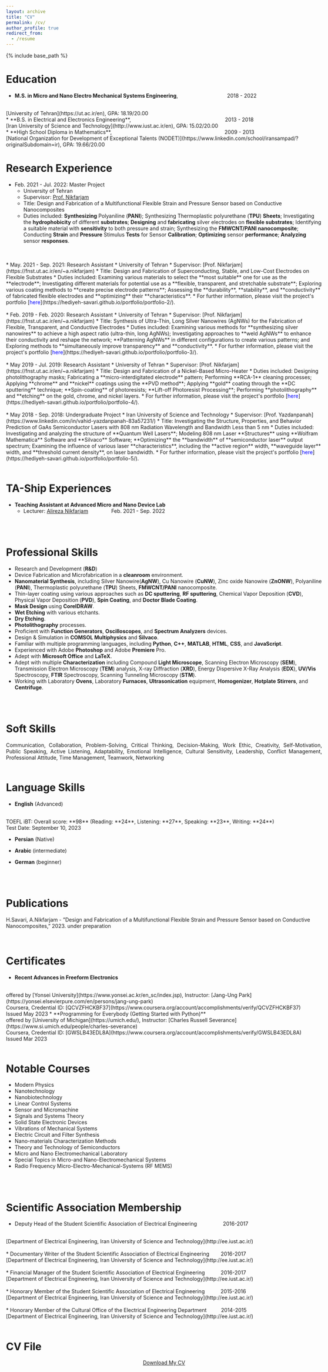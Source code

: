 ```yaml
---
layout: archive
title: "CV"
permalink: /cv/
author_profile: true
redirect_from:
  - /resume
---
```

{% include base_path %}



Education
======
* **M.S. in Micro and Nano Electro Mechanical Systems Engineering**,&nbsp;&nbsp;&nbsp;&nbsp;&nbsp;&nbsp;&nbsp;&nbsp;&nbsp;&nbsp;&nbsp;&nbsp;&nbsp;&nbsp;&nbsp;&nbsp;&nbsp;&nbsp;&nbsp;&nbsp;&nbsp;&nbsp;&nbsp;&nbsp;&nbsp;&nbsp;&nbsp;&nbsp;&nbsp;&nbsp;&nbsp;&nbsp;&nbsp;&nbsp;2018 - 2022
<br> 
[University of Tehran](https://ut.ac.ir/en), GPA: 18.19/20.00
<br> 
* **B.S. in Electrical and Electronics Engineering**,&nbsp;&nbsp;&nbsp;&nbsp;&nbsp;&nbsp;&nbsp;&nbsp;&nbsp;&nbsp;&nbsp;&nbsp;&nbsp;&nbsp;&nbsp;&nbsp;&nbsp;&nbsp;&nbsp;&nbsp;&nbsp;&nbsp;&nbsp;&nbsp;&nbsp;&nbsp;&nbsp;&nbsp;&nbsp;&nbsp;&nbsp;&nbsp;&nbsp;&nbsp;&nbsp;&nbsp;&nbsp;&nbsp;&nbsp;&nbsp;&nbsp;&nbsp;&nbsp;&nbsp;&nbsp;&nbsp;&nbsp;&nbsp;&nbsp;&nbsp;&nbsp;&nbsp;&nbsp;&nbsp;&nbsp;&nbsp;&nbsp;&nbsp;&nbsp;&nbsp;&nbsp;&nbsp;&nbsp;&nbsp;&nbsp;2013 - 2018 
<br>
[Iran University of Science and Technology](http://www.iust.ac.ir/en), GPA: 15.02/20.00
<br> 
* **High School Diploma in Mathematics**,&nbsp;&nbsp;&nbsp;&nbsp;&nbsp;&nbsp;&nbsp;&nbsp;&nbsp;&nbsp;&nbsp;&nbsp;&nbsp;&nbsp;&nbsp;&nbsp;&nbsp;&nbsp;&nbsp;&nbsp;&nbsp;&nbsp;&nbsp;&nbsp;&nbsp;&nbsp;&nbsp;&nbsp;&nbsp;&nbsp;&nbsp;&nbsp;&nbsp;&nbsp;&nbsp;&nbsp;&nbsp;&nbsp;&nbsp;&nbsp;&nbsp;&nbsp;&nbsp;&nbsp;&nbsp;&nbsp;&nbsp;&nbsp;&nbsp;&nbsp;&nbsp;&nbsp;&nbsp;&nbsp;&nbsp;&nbsp;&nbsp;&nbsp;&nbsp;&nbsp;&nbsp;&nbsp;&nbsp;&nbsp;&nbsp;&nbsp;&nbsp;&nbsp;&nbsp;&nbsp;&nbsp;&nbsp;&nbsp;&nbsp;&nbsp;&nbsp;&nbsp;&nbsp;2009 - 2013
<br>
[National Organization for Development of Exceptional Talents (NODET)](https://www.linkedin.com/school/iransampad/?originalSubdomain=ir), GPA: 19.66/20.00



Research Experience
======
* Feb. 2021 - Jul. 2022: Master Project
  * University of Tehran
  * Supervisor: [Prof. Nikfarjam](https://fnst.ut.ac.ir/en/~a.nikfarjam)
  * Title: Design and Fabrication of a Multifunctional Flexible Strain and Pressure Sensor based on Conductive Nanocomposites
  * Duties included: **Synthesizing** Polyaniline (**PANI**); Synthesizing Thermoplastic polyurethane (**TPU**) **Sheets**; Investigating the **hydrophobicity** of different **substrates**; **Designing** and **fabricating** silver electrodes on **flexible substrates**; Identifying a suitable material with **sensitivity** to both pressure and strain; Synthesizing the **FMWCNT/PANI nanocomposite**; Conducting **Strain** and **Pressure** Stimulus **Tests** for Sensor **Calibration**; **Optimizing** sensor **performance**; **Analyzing** sensor **responses**.
<br>
<br> 
* May. 2021 - Sep. 2021: Research Assistant
  * University of Tehran
  * Supervisor: [Prof. Nikfarjam](https://fnst.ut.ac.ir/en/~a.nikfarjam)
  * Title: Design and Fabrication of Superconducting, Stable, and Low-Cost Electrodes on Flexible Substrates
  * Duties included: Examining various materials to select the **most suitable** one for use as the **electrode**; Investigating different materials for potential use as a **flexible, transparent, and stretchable substrate**; Exploring various coating methods to **create precise electrode patterns**; Assessing the **durability**, **stability**, and **conductivity** of fabricated flexible electrodes and **optimizing** their **characteristics**.
  * For further information, please visit the project's portfolio [<span style="color: blue;">here</span>](https://hediyeh-savari.github.io/portfolio/portfolio-2/).
<br>
<br> 
* Feb. 2019 - Feb. 2020: Research Assistant
  * University of Tehran
  * Supervisor: [Prof. Nikfarjam](https://fnst.ut.ac.ir/en/~a.nikfarjam)
  * Title: Synthesis of Ultra-Thin, Long Silver Nanowires (AgNWs) for the Fabrication of Flexible, Transparent, and Conductive Electrodes
  * Duties included: Examining various methods for **synthesizing silver nanowires** to achieve a high aspect ratio (ultra-thin, long AgNWs); Investigating approaches to **weld AgNWs** to enhance their conductivity and reshape the network; **Patterning AgNWs** in different configurations to create various patterns; and Exploring methods to **simultaneously improve transparency** and **conductivity**.
  * For further information, please visit the project's portfolio [<span style="color: blue;">here</span>](https://hediyeh-savari.github.io/portfolio/portfolio-3/).
<br>
<br>
* May 2019 - Jul. 2019: Research Assistant
  * University of Tehran
  * Supervisor: [Prof. Nikfarjam](https://fnst.ut.ac.ir/en/~a.nikfarjam)
  * Title: Design and Fabrication of a Nickel-Based Micro-Heater
  * Duties included: Designing photolithography masks; Fabricating a **micro-interdigitated electrode** pattern; Performing **RCA-1** cleaning processes; Applying **chrome** and **nickel** coatings using the **PVD method**; Applying **gold** coating through the **DC sputtering** technique; **Spin-coating** of photoresists; **Lift-off Photoresist Processing**; Performing **photolithography** and **etching** on the gold, chrome, and nickel layers.
  * For further information, please visit the project's portfolio [<span style="color: blue;">here</span>](https://hediyeh-savari.github.io/portfolio/portfolio-4/).
<br>
<br>
* May 2018 - Sep. 2018: Undergraduate Project
  * Iran University of Science and Technology
  * Supervisor: [Prof. Yazdanpanah](https://www.linkedin.com/in/vahid-yazdanpanah-83a57231/)
  * Title: Investigating the Structure, Properties, and Behavior Prediction of GaAs Semiconductor Lasers with 808 nm Radiation Wavelength and Bandwidth Less than 5 nm
  * Duties included: Investigating and analyzing the structure of **Quantum Well Lasers**; Modeling 808 nm Laser **Structures** using **Wolfram Mathematica** Software and **Silvaco** Software; **Optimizing** the **bandwidth** of **semiconductor laser** output spectrum; Examining the influence of various laser **characteristics**, including the **active region** width, **waveguide layer** width, and **threshold current density**, on laser bandwidth.
  * For further information, please visit the project's portfolio [<span style="color: blue;">here</span>](https://hediyeh-savari.github.io/portfolio/portfolio-5/).
<br> 
<br>

TA-Ship Experiences
======
* **Teaching Assistant at Advanced Micro and Nano Device Lab**
  * Lecturer: [Alireza Nikfarjam](https://fnst.ut.ac.ir/en/~a.nikfarjam) &nbsp;&nbsp;&nbsp;&nbsp;&nbsp;&nbsp;&nbsp;&nbsp;&nbsp;&nbsp;&nbsp;&nbsp;&nbsp;&nbsp; Feb. 2021 - Sep. 2022 
<br>
<br>
  
Professional Skills
======
* Research and Development (**R&D**)
* Device Fabrication and Microfabrication in a **cleanroom** environment.
* **Nanomaterial Synthesis**, including Silver Nanowire(**AgNW**), Cu Nanowire (**CuNW**), Zinc oxide Nanowire (**ZnONW**), Polyaniline (**PANI**), Thermoplastic polyurethane (**TPU**) Sheets, **FMWCNT/PANI** nanocomposite.
* Thin-layer coating using various approaches such as **DC sputtering**, **RF sputtering**, Chemical Vapor Deposition (**CVD**), Physical Vapor Deposition (**PVD**), **Spin Coating**, and **Doctor Blade Coating**.
* **Mask Design** using **CorelDRAW**.
* **Wet Etching** with various etchants.
* **Dry Etching**.
* **Photolithography** processes.
* Proficient with **Function Generators**, **Oscilloscopes**, and **Spectrum Analyzers** devices.
* Design & Simulation in **COMSOL Multiphysics** and **Silvaco**.
* Familiar with multiple programming languages, including **Python**, **C++**, **MATLAB**, **HTML**, **CSS**, and **JavaScript**.
* Experienced with Adobe **Photoshop** and Adobe **Premiere** Pro.
* Adept with **Microsoft Office** and **LaTeX**.
* Adept with multiple **Characterization** including Compound **Light Microscope**, Scanning Electron Microscopy (**SEM**), Transmission Electron Microscopy (**TEM**) analysis, X-ray Diffraction (**XRD**), Energy Dispersive X-Ray Analysis (**EDX**), **UV/Vis** Spectroscopy, **FTIR** Spectroscopy, Scanning Tunneling Microscopy (**STM**).
* Working with Laboratory **Ovens**, Laboratory **Furnaces**, **Ultrasonication** equipment, **Homogenizer**, **Hotplate Stirrers**, and **Centrifuge**.
<br>
<br>

Soft Skills
======
<div style='text-align: justify;'>
Communication, Collaboration, Problem-Solving, Critical Thinking, Decision-Making, Work Ethic, Creativity, Self-Motivation, Public Speaking, Active Listening, Adaptability, Emotional Intelligence, Cultural Sensitivity, Leadership, Conflict Management, Professional Attitude, Time Management, Teamwork, Networking
  </div>
<br>


Language Skills
======
* **English** (Advanced)
<br> 
TOEFL iBT: Overall score: **98** (Reading: **24**, Listening: **27**, Speaking: **23**, Writing: **24**)
<br>
Test Date: September 10, 2023

* **Persian** (Native)

* **Arabic** (intermediate)

* **German** (beginner)
<br>
<br> 

  
Publications
======
H.Savari, A.Nikfarjam - ”Design and Fabrication of a Multifunctional Flexible Strain and Pressure Sensor based on Conductive Nanocomposites,” 2023. under preparation

<!--
<ul>{% for post in site.publications %}
  {% include archive-single-cv.html %}
  {% endfor %}</ul>
--> 
<br>


Certificates 
=====
* **Recent Advances in Freeform Electronics**
<br> 
  offered by [Yonsei University](https://www.yonsei.ac.kr/en_sc/index.jsp), Instructor: [Jang-Ung Park](https://yonsei.elsevierpure.com/en/persons/jang-ung-park)
<br> 
Coursera, Credential ID: [QCVZFHCKBF37](https://www.coursera.org/account/accomplishments/verify/QCVZFHCKBF37)
<br> 
Issued May 2023
* **Programming for Everybody (Getting Started with Python)**
<br> 
  offered by [University of Michigan](https://umich.edu/), Instructor: [Charles Russell Severance](https://www.si.umich.edu/people/charles-severance)
<br> 
Coursera, Credential ID: [GWSLB43EDL8A](https://www.coursera.org/account/accomplishments/verify/GWSLB43EDL8A)
<br> 
Issued Mar 2023
<br>
<br> 




  
Notable Courses
======
* Modern Physics
* Nanotechnology
* Nanobiotechnology
* Linear Control Systems
* Sensor and Micromachine
* Signals and Systems Theory
* Solid State Electronic Devices
* Vibrations of Mechanical Systems
* Electric Circuit and Filter Synthesis
* Nano-materials Characterization Methods
* Theory and Technology of Semiconductors
* Micro and Nano Electromechanical Laboratory
* Special Topics in Micro-and Nano-Electromechanical Systems
* Radio Frequency Micro-Electro-Mechanical-Systems (RF MEMS)
<br>
<br>





Scientific Association Membership
=====
* Deputy Head of the Student Scientific Association of Electrical Engineering&nbsp;&nbsp;&nbsp;&nbsp;&nbsp;&nbsp;&nbsp;&nbsp;&nbsp;&nbsp;&nbsp;&nbsp;&nbsp;&nbsp;&nbsp;&nbsp;&nbsp;&nbsp;2016-2017
<br>
[Department of Electrical Engineering, Iran University of Science and Technology](http://ee.iust.ac.ir/)
<br>
<br>
* Documentary Writer of the Student Scientific Association of Electrical Engineering&nbsp;&nbsp;&nbsp;&nbsp;&nbsp;&nbsp;&nbsp;&nbsp;2016-2017
<br>
[Department of Electrical Engineering, Iran University of Science and Technology](http://ee.iust.ac.ir/)
<br>
<br>
* Financial Manager of the Student Scientific Association of Electrical Engineering&nbsp;&nbsp;&nbsp;&nbsp;&nbsp;&nbsp;&nbsp;&nbsp;&nbsp;&nbsp;&nbsp;2016-2017
<br>
[Department of Electrical Engineering, Iran University of Science and Technology](http://ee.iust.ac.ir/)
<br>
<br>
* Honorary Member of the Student Scientific Association of Electrical Engineering&nbsp;&nbsp;&nbsp;&nbsp;&nbsp;&nbsp;&nbsp;&nbsp;&nbsp;&nbsp;&nbsp;2015-2016
<br>
[Department of Electrical Engineering, Iran University of Science and Technology](http://ee.iust.ac.ir/)
<br>
<br>
* Honorary Member of the Cultural Office of the Electrical Engineering Department&nbsp;&nbsp;&nbsp;&nbsp;&nbsp;&nbsp;&nbsp;&nbsp;&nbsp;&nbsp;2014-2015
<br>
[Department of Electrical Engineering, Iran University of Science and Technology](http://ee.iust.ac.ir/)
<br>
<br>


CV File
=====
  
<html lang="en"><head>
  <meta charset="utf-8">
  <meta http-equiv="X-UA-Compatible" content="IE=edge">
  <meta name="viewport" content="width=device-width, initial-scale=1"><!-- Begin Jekyll SEO tag v2.8.0 -->
<title>CV | Hediyeh Savari</title>
<meta name="generator" content="Jekyll v4.3.1" />
<meta property="og:title" content="ABOUT" />
<meta name="author" content="Hediyeh Savari" />
<meta property="og:locale" content="en_US" />
<meta name="description" content=" Personal website of Hediyeh Savari" />
<meta property="og:description" content="Personal website of Hediyeh Savari" />
<link rel="canonical" href="http://localhost:4000/" />
<meta property="og:url" content="http://localhost:4000/" />
<meta property="og:site_name" content="Hediyeh Savari" />
<meta property="og:type" content="website" />
<meta name="twitter:card" content="summary" />
<meta property="twitter:title" content="ABOUT" />
<script type="application/ld+json">
{"@context":"https://schema.org","@type":"WebSite","author":{"@type":"Person","name":"Hediyeh Savari"},"description":"Personal website of Hediyeh Savari","headline":"ABOUT","name":"Hediyeh Savari","url":"http://localhost:4000/"}</script>
<!-- End Jekyll SEO tag -->
<!--<link rel="stylesheet" href="/assets/css/style.css">-->
  <link rel="stylesheet" href="/assets/css/github-markdown.css">
  <link rel="stylesheet" href="https://www.w3schools.com/w3css/4/w3.css">	
  <link rel="stylesheet" href="https://fonts.googleapis.com/css?family=Raleway">
  <link rel="stylesheet" href="https://cdnjs.cloudflare.com/ajax/libs/font-awesome/4.7.0/css/font-awesome.min.css"><link type="application/atom+xml" rel="alternate" href="http://localhost:4000/feed.xml" title="Hediyeh Savari" />
</head>
<body class="w3-content" style="max-width:1600px">

 <div align="center"> 
<p><a href="https://github.com/hediyeh-savari/hediyeh-savari.github.io/blob/master/files/Hediyeh_Savari_CV.pdf" class="w3-button w3-white w3-border w3-border-indigo w3-round-large w3-text-blue">Download My CV</a> </p>
 </div>
  
</body>  
</html>
